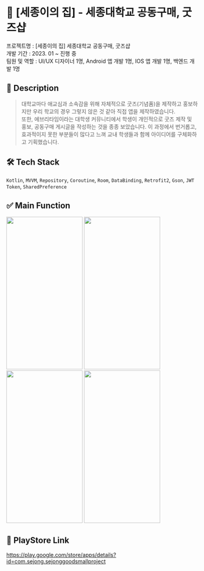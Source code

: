 # 🎁 [세종이의 집] - 세종대학교 공동구매, 굿즈샵

프로젝트명 : [세종이의 집] 세종대학교 공동구매, 굿즈샵   
개발 기간 : 2023. 01 ~ 진행 중   
팀원 및 역할 : UI/UX 디자이너 1명, Android 앱 개발 1명, IOS 앱 개발 1명,  백엔드 개발 1명

## 📝 Description
> 대학교마다 애교심과 소속감을 위해 자체적으로 굿즈(기념품)을 제작하고 홍보하지만 우리 학교의 경우 그렇지 않은 것 같아 직접 앱을 제작하였습니다.   
또한, 에브리타임이라는 대학생 커뮤니티에서 학생이 개인적으로 굿즈 제작 및 홍보, 공동구매 게시글을 작성하는 것을 종종 보았습니다. 이 과정에서 번거롭고, 효과적이지 못한 부분들이 많다고 느껴 교내 학생들과 함께 아이디어를 구체화하고 기획했습니다. 

## 🛠️ Tech Stack
```Kotlin```, ```MVVM```, ```Repository```, ```Coroutine```, ```Room```, ```DataBinding```, ```Retrofit2```, ```Gson```, ```JWT Token```, ```SharedPreference```

## ✅ Main Function
<div>
  <img src="https://user-images.githubusercontent.com/98886487/228140970-2628a8b4-1134-486f-8b70-c8c1e979708b.png" width="200" height="400" /> 
  <img src="https://user-images.githubusercontent.com/98886487/228141015-138c6106-616e-4bd6-a46b-287da23aa2a7.png" width="200" height="400" /> 
  <img src="https://user-images.githubusercontent.com/98886487/228141029-992b6b0f-80ba-4d1d-a4d1-8b604a5e0ad3.png" width="200" height="400" />
  <img src="https://user-images.githubusercontent.com/98886487/230776959-6443909c-8e52-472e-bffc-80400ae7779a.png" width="200" height="400" />
</div>


## 🔗 PlayStore Link
https://play.google.com/store/apps/details?id=com.sejong.sejonggoodsmallproject
